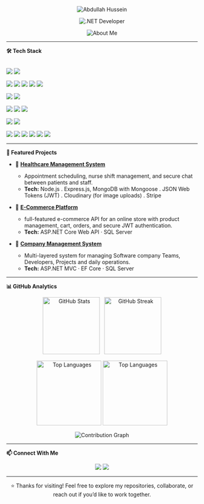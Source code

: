 <p align="center">
  <img src="https://readme-typing-svg.herokuapp.com?size=32&duration=4000&color=0072FF&center=true&vCenter=true&width=600&lines=Abdullah+Hussein&repeat=false" alt="Abdullah Hussein" />
</p>

<p align="center">
  <img src="https://readme-typing-svg.herokuapp.com?size=24&duration=4000&pause=500&color=512BD4&center=true&vCenter=true&width=600&lines=.NET+Developer&repeat=false" alt=".NET Developer" />
</p>

<p align="center">
  <img src="https://readme-typing-svg.herokuapp.com?size=20&duration=4000&pause=1200&color=FFFFFF&center=true&vCenter=true&width=900&lines=Designing+scalable+backend+systems+with+.NET+Core;Building+robust+desktop+apps+using+WPF+%26+WinForms;Expertise+in+EF+Core%2C+ADO.NET%2C+SQL+Server+%26+LINQ;Implementing+secure+auth+with+JWT+%26+multi-layered+architecture;Advocate+of+clean+code%2C+SOLID+%26+design+patterns;Exploring+cloud+tech+(AWS%2C+Docker)+%26+microservices;Delivering+impactful%2C+production-ready+software;Lifelong+learner+adapting+to+modern+technologies&repeat=true" alt="About Me" />
</p>

---
**🛠️ Tech Stack**
<br>  <br />
<p align="left">
  <img src="https://img.shields.io/badge/C%23-239120?style=for-the-badge&logo=c-sharp&logoColor=white"/>
  <img src="https://img.shields.io/badge/JavaScript-F7DF1E?style=for-the-badge&logo=javascript&logoColor=black"/>
</p>

<p align="left">
  <img src="https://img.shields.io/badge/ASP.NET_Core-512BD4?style=for-the-badge&logo=dotnet&logoColor=white"/>
  <img src="https://img.shields.io/badge/Entity_Framework_Core-512BD4?style=for-the-badge&logo=dotnet&logoColor=white"/>
  <img src="https://img.shields.io/badge/ADO.NET-5C2D91?style=for-the-badge&logo=dotnet&logoColor=white"/>
  <img src="https://img.shields.io/badge/Node.js-339933?style=for-the-badge&logo=node.js&logoColor=white"/>
  <img src="https://img.shields.io/badge/Express-000000?style=for-the-badge&logo=express&logoColor=white"/>
</p>

<p align="left">
  <img src="https://img.shields.io/badge/WPF-68217A?style=for-the-badge&logo=windows&logoColor=white"/>
  <img src="https://img.shields.io/badge/WinForms-007ACC?style=for-the-badge&logo=windows&logoColor=white"/>
</p>

<p align="left">
  <img src="https://img.shields.io/badge/HTML5-E34F26?style=for-the-badge&logo=html5&logoColor=white"/>
  <img src="https://img.shields.io/badge/CSS3-1572B6?style=for-the-badge&logo=css3&logoColor=white"/>
  <img src="https://img.shields.io/badge/Bootstrap-7952B3?style=for-the-badge&logo=bootstrap&logoColor=white"/>
</p>

<p align="left">
  <img src="https://img.shields.io/badge/SQL_Server-CC2927?style=for-the-badge&logo=microsoft-sql-server&logoColor=white"/>
  <img src="https://img.shields.io/badge/MongoDB-47A248?style=for-the-badge&logo=mongodb&logoColor=white"/>
</p>

<p align="left">
  <img src="https://img.shields.io/badge/Swagger-85EA2D?style=for-the-badge&logo=swagger&logoColor=black"/>
  <img src="https://img.shields.io/badge/Postman-FF6C37?style=for-the-badge&logo=postman&logoColor=white"/>
  <img src="https://img.shields.io/badge/Docker-2496ED?style=for-the-badge&logo=docker&logoColor=white"/>
  <img src="https://img.shields.io/badge/AWS-FF9900?style=for-the-badge&logo=amazon-aws&logoColor=white"/>
  <img src="https://img.shields.io/badge/Visual_Studio-5C2D91?style=for-the-badge&logo=visual-studio&logoColor=white"/>
  <img src="https://img.shields.io/badge/VS_Code-007ACC?style=for-the-badge&logo=visual-studio-code&logoColor=white"/>
</p>

---

**📂 Featured Projects**

- 🏥 **[Healthcare Management System](https://github.com/mr-sekiro/WE-CARE)**
  * Appointment scheduling, nurse shift management, and secure chat between patients and staff.
  * **Tech:** Node.js . Express.js, MongoDB with Mongoose . JSON Web Tokens (JWT) . Cloudinary (for image uploads) . Stripe

- 🛒 **[E-Commerce Platform](https://github.com/mr-sekiro/ECommerce)**
  * full-featured e-commerce API for an online store with product management, cart, orders, and secure JWT authentication.
  * **Tech:** ASP.NET Core Web API · SQL Server

- 🏢 **[Company Management System](https://github.com/mr-sekiro/CMS)**  
  * Multi-layered system for managing Software company Teams, Developers, Projects and daily operations.  
  * **Tech:** ASP.NET MVC · EF Core · SQL Server
<!--
- 🖥️ **[Driving License Desktop App](https://github.com/mr-sekiro/DVLD)**
  * End-to-end desktop solution for managing the entire driving license lifecycle.
  * **Tech:** WPF · WinForms · SQL Server
-->
---

**📊 GitHub Analytics**

<p align="center">
  <img src="https://github-readme-stats-snowy-two-18.vercel.app/api?username=mr-sekiro&show_icons=true&theme=radical&hide_border=true&include_all_commits=true&count_private=true" height="150" alt="GitHub Stats"/>
  &nbsp;
  <img src="https://streak-stats.demolab.com?user=mr-sekiro&theme=radical&hide_border=true" height="150" alt="GitHub Streak"/>
</p>

<p align="center">
  <img src="https://github-readme-stats-snowy-two-18.vercel.app/api/top-langs/?username=mr-sekiro&layout=pie&theme=tokyonight&hide_border=true&count_private=true&langs_count=8" height="170" alt="Top Languages"/>
  <img src="https://github-readme-stats-snowy-two-18.vercel.app/api/top-langs/?username=mr-sekiro&layout=compact&theme=radical&hide_border=true&count_private=true&langs_count=8" height="170" alt="Top Languages"/>
</p>

<p align="center">
  <img src="https://github-readme-activity-graph.vercel.app/graph?username=mr-sekiro&theme=dracula&bg_color=1a1b27&hide_border=true" alt="Contribution Graph"/>
</p>

---

**📫 Connect With Me**

<p align="center">
  <a href="mailto:abdelallamihamed@gmail.com"><img src="https://img.shields.io/badge/Email-D14836?style=for-the-badge&logo=gmail&logoColor=white"/></a>
  <a href="https://www.linkedin.com/in/abdullah-hussein-91628b336/"><img src="https://img.shields.io/badge/LinkedIn-0077B5?style=for-the-badge&logo=linkedin&logoColor=white"/></a>
</p>

---

<p align="center">⭐ Thanks for visiting! Feel free to explore my repositories, collaborate, or reach out if you’d like to work together.</p>

